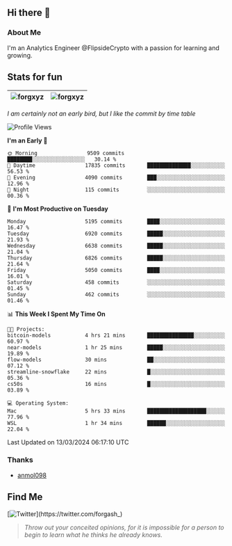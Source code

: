## Hi there 👋

### About Me

I'm an Analytics Engineer @FlipsideCrypto with a passion for learning and growing.
  
## Stats for fun

| <img align="center" src="https://github-readme-streak-stats.herokuapp.com/?user=forgxyz&theme=tokyonight" alt="forgxyz" /> | <img align="center" src="https://github-readme-stats.vercel.app/api?username=forgxyz&theme=tokyonight&show_icons=true" alt="forgxyz" /> |
| ------------- |------------- |

*I am certainly not an early bird, but I like the commit by time table*  

<!--START_SECTION:waka-->
![Profile Views](http://img.shields.io/badge/Profile%20Views-0-blue)

**I'm an Early 🐤** 

```text
🌞 Morning                9509 commits        ████████░░░░░░░░░░░░░░░░░   30.14 % 
🌆 Daytime                17835 commits       ██████████████░░░░░░░░░░░   56.53 % 
🌃 Evening                4090 commits        ███░░░░░░░░░░░░░░░░░░░░░░   12.96 % 
🌙 Night                  115 commits         ░░░░░░░░░░░░░░░░░░░░░░░░░   00.36 % 
```
📅 **I'm Most Productive on Tuesday** 

```text
Monday                   5195 commits        ████░░░░░░░░░░░░░░░░░░░░░   16.47 % 
Tuesday                  6920 commits        █████░░░░░░░░░░░░░░░░░░░░   21.93 % 
Wednesday                6638 commits        █████░░░░░░░░░░░░░░░░░░░░   21.04 % 
Thursday                 6826 commits        █████░░░░░░░░░░░░░░░░░░░░   21.64 % 
Friday                   5050 commits        ████░░░░░░░░░░░░░░░░░░░░░   16.01 % 
Saturday                 458 commits         ░░░░░░░░░░░░░░░░░░░░░░░░░   01.45 % 
Sunday                   462 commits         ░░░░░░░░░░░░░░░░░░░░░░░░░   01.46 % 
```


📊 **This Week I Spent My Time On** 

```text
🐱‍💻 Projects: 
bitcoin-models           4 hrs 21 mins       ███████████████░░░░░░░░░░   60.97 % 
near-models              1 hr 25 mins        █████░░░░░░░░░░░░░░░░░░░░   19.89 % 
flow-models              30 mins             ██░░░░░░░░░░░░░░░░░░░░░░░   07.12 % 
streamline-snowflake     22 mins             █░░░░░░░░░░░░░░░░░░░░░░░░   05.36 % 
cs50s                    16 mins             █░░░░░░░░░░░░░░░░░░░░░░░░   03.89 % 

💻 Operating System: 
Mac                      5 hrs 33 mins       ███████████████████░░░░░░   77.96 % 
WSL                      1 hr 34 mins        ██████░░░░░░░░░░░░░░░░░░░   22.04 % 
```


 Last Updated on 13/03/2024 06:17:10 UTC
<!--END_SECTION:waka-->

### Thanks
 - [anmol098](https://github.com/anmol098/waka-readme-stats/)
  
## Find Me
[![Twitter](https://img.shields.io/twitter/url/https/twitter.com/forgash_.svg?style=social&label=Follow%20%40forgash_)](https://twitter.com/forgash_)


> *Throw out your conceited opinions, for it is impossible for a person to begin to learn what he thinks he already knows.* 
